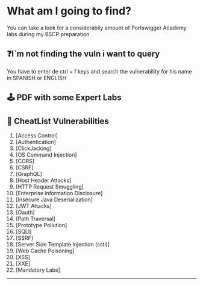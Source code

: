 # What am I going to find?
You can take a look for a considerabily amount of Portswigger Academy labs during my BSCP preparation

## ❓I`m not finding the vuln i want to query
You have to enter de ctrl + f keys and search the vulnerability for his name in SPANISH or ENGLISH

## 🕹️ PDF with some Expert Labs


## 📝 CheatList Vulnerabilities

1. [Access Control]
2. [Authentication]
3. [ClickJacking]
4. [OS Command Injection]
5. [CORS]
6. [CSRF]
7. [GraphQL]
8. [Host Header Attacks]
9. [HTTP Request Smuggling]
10. [Enterprise information Disclosure]
11. [Insecure Java Deserialization]
12. [JWT Attacks]
13. [Oauth]
14. [Path Traversal]
15. [Prototype Pollution]
16. [SQLI]
17. [SSRF]
18. [Server Side Template Injection (ssti)]
19. [Web Cache Poisoning]
20. [XSS]
21. [XXE]
22. [Mandatory Labs]


---
